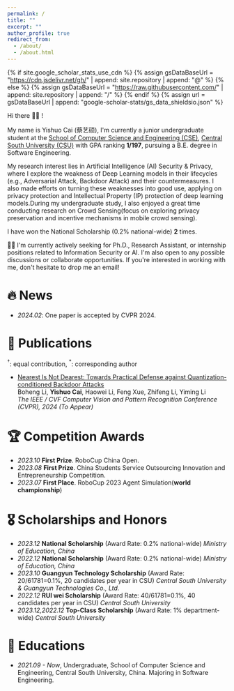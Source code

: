 ```yaml
---
permalink: /
title: ""
excerpt: ""
author_profile: true
redirect_from: 
  - /about/
  - /about.html
---
```


{% if site.google_scholar_stats_use_cdn %}
{% assign gsDataBaseUrl = "https://cdn.jsdelivr.net/gh/" | append: site.repository | append: "@" %}
{% else %}
{% assign gsDataBaseUrl = "https://raw.githubusercontent.com/" | append: site.repository | append: "/" %}
{% endif %}
{% assign url = gsDataBaseUrl | append: "google-scholar-stats/gs_data_shieldsio.json" %}

<span class='anchor' id='about-me'></span>

Hi there 👋👋 !

My name is Yishuo Cai (蔡艺硕), I'm currently a junior undergraduate student at the [School of Computer Science and Engineering (CSE)](https://cse.csu.edu.cn/), [Central South University (CSU)](https://www.csu.edu.cn/) with GPA ranking **1/197**, pursuing a B.E. degree in Software Engineering.

My research interest lies in Artificial Intelligence (AI) Security & Privacy, where I explore the weakness of Deep Learning models in their lifecycles (e.g., Adversarial Attack, Backdoor Attack) and their countermeasures. I also made efforts on turning these weaknesses into good use, applying on privacy protection and Intellectual Property (IP) protection of deep learning models.During my undergraduate study, I also enjoyed a great time conducting research on Crowd Sensing(focus on exploring privacy preservation and incentive mechanisms in mobile crowd sensing).

I have won the National Scholarship (0.2% national-wide) **2** times.

🌟🌟 I'm currently actively seeking for Ph.D., Research Assistant, or internship positions related to Information Security or AI. I'm also open to any possible discussions or collaborate opportunities. If you're interested in working with me, don't hesitate to drop me an email! 

<!-- My curriculum vitae can be downloaded [here (in English)](https://github.com/AntigoneRandy/antigonerandy.github.io/raw/main/docs/Boheng_Li_s_CV.pdf).  -->

# 🔥 News
- *2024.02*: One paper is accepted by CVPR 2024.

# 📝 Publications 

$^\dagger$: equal contribution, $^*$: corresponding author
- [Nearest Is Not Dearest: Towards Practical Defense against Quantization-conditioned Backdoor Attacks]()   
Boheng Li, **Yishuo Cai**, Haowei Li, Feng Xue, Zhifeng Li, Yiming Li   
*The IEEE / CVF Computer Vision and Pattern Recognition Conference (CVPR), 2024 (To Appear)*

<!-- ## 🖨️ Preprints & In Submission -->


# 🏆 Competition Awards
- *2023.10* **First Prize**. RoboCup China Open.
- *2023.08* **First Prize**. China Students Service Outsourcing Innovation and Entrepreneurship Competition.
- *2023.07* **First Place**. RoboCup 2023 Agent Simulation(**world championship**) 

# 🎖 Scholarships and Honors
- *2023.12* **National Scholarship** (Award Rate: 0.2% national-wide) *Ministry of Education, China* 
- *2022.12* **National Scholarship** (Award Rate: 0.2% national-wide) *Ministry of Education, China* 
- *2023.10* **Guangyun Technology Scholarship** (Award Rate: 20/61781=0.1%, 20 candidates per year in CSU) *Central South University & Guangyun Technologies Co., Ltd.*
- *2022.12* **RUI wei Scholarship** (Award Rate: 40/61781=0.1%, 40 candidates per year in CSU) *Central South University*
- *2023.12,2022.12* **Top-Class Scholarship** (Award Rate: 1% department-wide) *Central South University*
  
# 📖 Educations
- *2021.09 - Now*, Undergraduate, School of Computer Science and Engineering, Central South University, China. Majoring in Software Engineering. 


<!-- # 💻 Internships
To be updated. -->

<!-- # 🔗 Useful Links

## Courses

- [Linear Algebra (Hung-yi Lee, NTU, 2018)](https://www.youtube.com/watch?v=uUrt8xgdMbs&list=PLJV_el3uVTsNmr39gwbyV-0KjULUsN7fW)

- [CS229: Machine Learning](https://cs229.stanford.edu/)

- [CS230 Deep Learning](https://cs230.stanford.edu/)

- [CS231n Deep Learning for Computer Vision](http://cs231n.stanford.edu/)

- [CS224n: Natural Language Processing with Deep Learning](http://web.stanford.edu/class/cs224n/)

- [CS131 Computer Vision: Foundations and Applications](http://vision.stanford.edu/teaching/cs131_fall2223/index.html)

- [北京邮电大学鲁鹏-计算机视觉 清晰版 国家级精品课程](https://www.bilibili.com/video/BV1VW4y1v7Ph/)

- [火炉课堂-深度学习 (厦门大学)](https://www.bilibili.com/video/BV1qq4y1f7Fm)

- [中科大-凸优化](https://www.bilibili.com/video/av40868517)

- [The Next Step for Machine Learning (Hung-yi Lee, NTU, 2019)](https://www.youtube.com/watch?v=XnyM3-xtxHs&list=PLJV_el3uVTsOK_ZK5L0Iv_EQoL1JefRL4)

- [人工智能的数学基础（清华出版社）](https://www.bilibili.com/video/BV15N4y1w7e1/)

- [理解机器学习](https://www.bilibili.com/video/BV1hg411h7ys)

## Writing

- 英文学术论文写作指南 \[[link](https://www.bilibili.com/video/BV1aa411H757/)\]

- 学术规范与论文写作-南开大学程明明 \[[link](https://www.bilibili.com/video/BV18F411M7YL/)\]

- [Matplotlib cheatsheets and handouts](https://matplotlib.org/cheatsheets/)

- [十分钟掌握Seaborn，进阶Python数据可视化分析](https://zhuanlan.zhihu.com/p/49035741)

- [科学写作与哲学](https://zhuanlan.zhihu.com/p/433168083)

- [绘图软件/编程大全](https://www.bilibili.com/video/BV1gR4y1y76U)

- [如何进行高质量科研论文的写作：Shui Yu 悉尼科技大学](https://www.bilibili.com/video/BV1a8411s7Nr?p=1)

## 💻 Coding Skills

- Python最佳实践指南 \[[link](http://itpcb.com/docs/pythonguide/)\]

- Python Cookbook 3rd Edition Documentation \[[link](http://itpcb.com/docs/python3cookbook/)\]

- 🥡 Git 菜单 \[[link](http://itpcb.com/docs/gitrecipes/)\]

- Linux 基础与工具教程 \[[link](http://itpcb.com/docs/linuxtools/base/index.html)\]

## 🤖️ Artificial Intelligence & Deep Learning

- 新手如何入门pytorch？ \[[link](https://www.zhihu.com/question/55720139/answer/2788304721)\]

- 人工智能与Pytorch深度学习 \[[link](https://space.bilibili.com/100682193/channel/collectiondetail?sid=689091)\]

- [A PyTorch Tools, best practices & Styleguide](https://github.com/IgorSusmelj/pytorch-styleguide)

## Roadmap

- [科研人必看！盘点那些最好用的 AI 学术科研工具](https://zhuanlan.zhihu.com/p/153279496)

- [本科生如何自学机器学习？](https://www.zhihu.com/question/332726203/answer/737596538)

- [计算机视觉中的对抗样本 (Adversarial example)](https://zhuanlan.zhihu.com/p/352456539)

- [简单梳理一下机器学习可解释性 (Interpretability)](https://zhuanlan.zhihu.com/p/141013178)

## Misc

- [网络安全领域的科学研究和论文发表 美国西北大学 Xinyu Xing](https://www.bilibili.com/video/BV1Le4y1S7uw)

- [CVPR 9999 Best Paper——《一种加辣椒的番茄炒蛋》](https://zhuanlan.zhihu.com/p/433237905)

- [深度学习理论与实践---深度学习中的信息论：熵、最短编码、交叉熵与互信息](https://zhuanlan.zhihu.com/p/565412701)

- [Pytorch实验代码的亿些小细节](https://github.com/ahangchen/windy-afternoon/blob/master/ml/pratice/torch_best_practice.md)

- [【万字长文详解】Python库collections，让你击败99%的Pythoner](https://zhuanlan.zhihu.com/p/343747724)

- [记一次神奇的 Rebuttal 经历](https://zhuanlan.zhihu.com/p/353761920)

- [精美的终端工具 - Rich](https://www.zhihu.com/question/317758961/answer/2627662722)

- [有没有什么可以节省大量时间的 Deep Learning 效率神器？-深度学习可视化中间变量的神器Visualizer](https://www.zhihu.com/question/384519338/answer/2620414587)

- [AI-research-tools](https://github.com/bighuang624/AI-research-tools/blob/master/README.md#ai-research-tools)

- [自动超参数搜索工具optuna](https://github.com/optuna/optuna)

- [科研写作技巧](https://www.zhihu.com/question/528654768/answer/2452424449) -->
